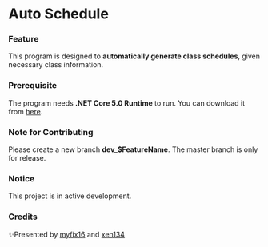 ﻿# Auto Schedule
### Feature
This program is designed to **automatically generate class schedules**, given necessary class information.
### Prerequisite
The program needs **.NET Core 5.0 Runtime** to run. You can download it from [here](https://dotnet.microsoft.com/download/dotnet/5.0).
### Note for Contributing
Please create a new branch **dev_$FeatureName**. The master branch is only for release.
### Notice
This project is in active development.
### Credits 
✨Presented by [myfix16](https://github.com/myfix16) and [xen134](https://github.com/134ARG) 
